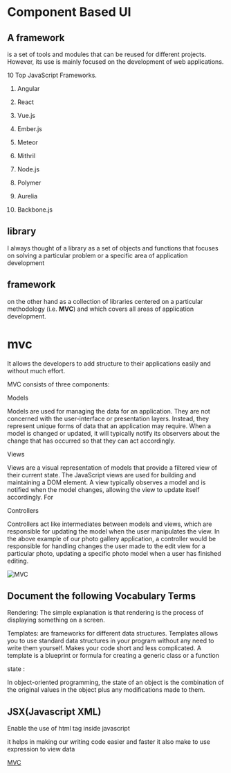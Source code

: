 # Component Based UI

## A framework 

is  a set of tools and modules that can be reused for different projects. However, its use is mainly focused on the development of web applications.

10 Top JavaScript Frameworks.

1. Angular

2. React

3. Vue.js

4. Ember.js

5. Meteor

6. Mithril

7. Node.js

8. Polymer

9. Aurelia

10. Backbone.js

## library

I always thought of a library as a set of objects and functions that focuses on solving a particular problem or a specific area of application development

## framework 

on the other hand as a collection of libraries centered on a particular methodology (i.e. **MVC**) and which covers all areas of application development.

# mvc

 It allows the developers to add structure to their applications easily and without much effort.

MVC consists of three components:

Models

Models are used for managing the data for an application. They are not concerned with the user-interface or presentation layers. Instead, they represent unique forms of data that an application may require. When a model is changed or updated, it will typically notify its observers about the change that has occurred so that they can act accordingly.


Views

Views are a visual representation of models that provide a filtered view of their current state. The JavaScript views are used for building and maintaining a DOM element. A view typically observes a model and is notified when the model changes, allowing the view to update itself accordingly. For

Controllers

Controllers act like intermediates between models and views, which are responsible for updating the model when the user manipulates the view. In the above example of our photo gallery application, a controller would be responsible for handling changes the user made to the edit view for a particular photo, updating a specific photo model when a user has finished editing.

![MVC](https://d1jnx9ba8s6j9r.cloudfront.net/blog/wp-content/uploads/2019/08/MVC-3.png)


## Document the following Vocabulary Terms

Rendering:
The simple explanation is that rendering is the process of displaying something on a screen.


Templates: are frameworks for different data structures. Templates allows you to use standard data structures in your program without any need to write them yourself. Makes your code short and less complicated. A template is a blueprint or formula for creating a generic class or a function

state :

 In object-oriented programming, the state of an object is the combination of the original values in the object plus any modifications made to them.


## JSX(Javascript XML)

Enable the use of html tag inside javascript

it helps in making our writing code easier and faster it also make to use expression to view data 




















[MVC](https://www.edureka.co/blog/javascript-mvc/)